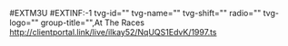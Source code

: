 #EXTM3U
#EXTINF:-1 tvg-id="" tvg-name="" tvg-shift="" radio="" tvg-logo="" group-title="",At The Races
http://clientportal.link/live/ilkay52/NqUQS1EdvK/1997.ts
